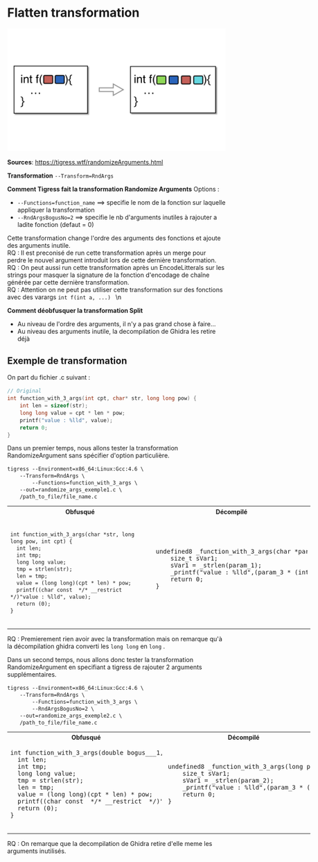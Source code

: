 # Flatten transformation

![img](./assets/rndargs_schema.png)

**Sources**:
https://tigress.wtf/randomizeArguments.html

**Transformation**
```--Transform=RndArgs```

**Comment Tigress fait la transformation Randomize Arguments**
Options : 
- ```--Functions=function_name``` ==> specifie le nom de la fonction sur laquelle appliquer la transformation 
- ```--RndArgsBogusNo=2``` ==> specifie le nb d'arguments inutiles à rajouter a ladite fonction (defaut = 0)

Cette transformation change l'ordre des arguments des fonctions et ajoute des arguments inutile.  
RQ : Il est preconisé de run cette transformation après un merge pour perdre le nouvel argument introduit lors de cette dernière transformation.   
RQ : On peut aussi run cette transformation après un EncodeLitterals sur les strings pour masquer la signature de la fonction d'encodage de chaîne générée par cette dernière transformation.  
RQ : Attention on ne peut pas utiliser cette transformation sur des fonctions avec des varargs ```int f(int a, ...) ``` \n

**Comment déobfusquer la transformation Split**
- Au niveau de l'ordre des arguments, il n'y a pas grand chose à faire...
- Au niveau des arguments inutile, la decompilation de Ghidra les retire déjà 

## Exemple de transformation 
On part du fichier .c suivant :
```c
// Original
int function_with_3_args(int cpt, char* str, long long pow) {
    int len = sizeof(str);
    long long value = cpt * len * pow;
	printf("value : %lld", value);    
	return 0;
}
```

Dans un premier temps, nous allons tester la transformation RandomizeArgument sans spécifier d'option particulière.
```
tigress --Environment=x86_64:Linux:Gcc:4.6 \
    --Transform=RndArgs \
        --Functions=function_with_3_args \
    --out=randomize_args_exemple1.c \
    /path_to_file/file_name.c
```

<table style="width: 700px;">
    <tr>
        <th>Obfusqué</th>
        <th>Décompilé</th>
    </tr>
    <tr>
        <td style="max-width:350px;"><pre><code>
int function_with_3_args(char *str, long long pow, int cpt) { 
  int len;
  int tmp;
  long long value;
  tmp = strlen(str);
  len = tmp;
  value = (long long)(cpt * len) * pow;
  printf((char const  */* __restrict  */)"value : %lld", value);
  return (0);
}
        </code></pre></td>
        <td style="max-width: 350px"><pre>
undefined8 _function_with_3_args(char *param_1,long param_2,int param_3) {
    size_t sVar1;
    sVar1 = _strlen(param_1);
    _printf("value : %lld",(param_3 * (int)sVar1) * param_2);
    return 0;
}
        </pre></td>
    </tr>
</table>

RQ : Premierement rien avoir avec la transformation mais on remarque qu'à la décompilation ghidra converti les ```long long``` en ```long``` .

Dans un second temps, nous allons donc tester la transformation RandomizeArgument en specifiant a tigress de rajouter 2 arguments supplémentaires. 
```
tigress --Environment=x86_64:Linux:Gcc:4.6 \
    --Transform=RndArgs \
        --Functions=function_with_3_args \
        --RndArgsBogusNo=2 \
    --out=randomize_args_exemple2.c \
    /path_to_file/file_name.c
```

<table style="width: 700px;">
    <tr>
        <th>Obfusqué</th>
        <th>Décompilé</th>
    </tr>
    <tr>
        <td style="max-width:350px;"><pre>
int function_with_3_args(double bogus___1, long long pow, char *str, int cpt, void *bogus___2) { 
  int len;
  int tmp;
  long long value;
  tmp = strlen(str);
  len = tmp;
  value = (long long)(cpt * len) * pow;
  printf((char const  */* __restrict  */)"value : %lld", value);
  return (0);
}
        </pre></td>
        <td style="max-width: 350px"><pre>
undefined8 _function_with_3_args(long param_1,char *param_2,int param_3) {
    size_t sVar1;
    sVar1 = _strlen(param_2);
    _printf("value : %lld",(param_3 * (int)sVar1) * param_1);
    return 0;
}
        </pre></td>
    </tr>
</table>

RQ : On remarque que la decompilation de Ghidra retire d'elle meme les arguments inutilisés.

